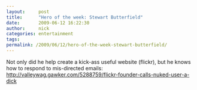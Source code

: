 ```yaml
---
layout:     post
title:      "Hero of the week: Stewart Butterfield"
date:       2009-06-12 16:22:30
author:     nick
categories: entertainment
tags:  
permalink: /2009/06/12/hero-of-the-week-stewart-butterfield/
---
```

Not only did he help create a kick-ass useful website (flickr), but he knows how to respond to mis-directed emails: <http://valleywag.gawker.com/5288759/flickr-founder-calls-nuked-user-a-dick>
